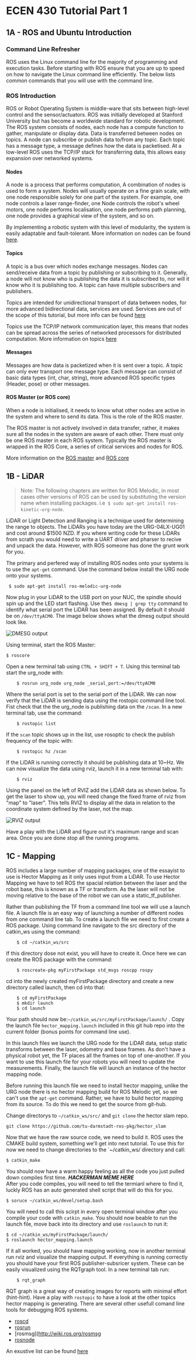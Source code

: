 # ECEN 430 Tutorial Part 1

## 1A - ROS and Ubuntu Introduction 

### Command Line Refresher
ROS uses the Linux command line for the majority of programming and execution tasks. 
Before starting with ROS ensure that you are up to speed on how to navigate the Linux command line efficiently. 
The below lists common commands that you will use with the command line. 



### ROS Introduction 
ROS or Robot Operating System is middle-ware that sits between high-level control and the sensor/actuators. ROS was initially developed at Stanford University but has become a worldwide standard for robotic development. The ROS system consists of nodes, each node has a compute function to gather, manipulate or display data. Data is transferred between nodes on topics. A node can subscribe or publish data to/from any topic. Each topic has a message type, a message defines how the data is packetised. At a low-level ROS uses the TCP/IP stack for transferring data, this allows easy expansion over networked systems.  

#### Nodes 
A node is a process that performs computation, A combination of nodes is used to form a system. Nodes will usually operate on a fine grain scale, with one node responsible solely for one part of the system. For example, one node controls a laser range-finder, one Node controls the robot's wheel motors, one node performs localisation, one node performs path planning, one node provides a graphical view of the system, and so on.

By implementing a robotic system with this level of modularity, the system is easily adaptable and fault-tolerant. More information on nodes can be found [here](http://wiki.ros.org/Nodes). 


#### Topics
A topic is a bus over which nodes exchange messages. Nodes can send/receive data from a topic by publishing or subscribing to it. Generally, a node will not know who is publishing the data it is subscribed to, nor will it know who it is publishing too. A topic can have multiple subscribers and publishers. 

Topics are intended for unidirectional transport of data between nodes, for more advanced bidirectional data, services are used. Services are out of the scope of this tutorial, but more info can be found [here]( http://wiki.ros.org/Services)

Topics use the TCP/IP network communication layer, this means that nodes can be spread across the series of networked processors for distributed computation. More information on topics [here](http://wiki.ros.org/Topics)  

#### Messages 
Messages are how data is packetized when it is sent over a topic. A topic can only ever transport one message type.  Each message can consist of basic data types (int, char, string), more advanced ROS specific types (Header, pose) or other messages.   



#### ROS Master (or ROS core)
When a node is initialised, it needs to know what other nodes are active in the system and where to send its data. This is the role of the ROS master. 

The ROS master is not actively involved in data transfer, rather, it makes sure all the nodes in the system are aware of each other. There must only be one ROS master in each ROS system. Typically the ROS master is wrapped in the ROS Core, a series of critical services and nodes for ROS.

More information on the [ROS master](http://wiki.ros.org/Master) and [ROS core](http://wiki.ros.org/roscore)   

## 1B - LiDAR

> Note: The following chapters are written for ROS Melodic, in most cases other versions of ROS can be used by substituting the version name when installing packages. i.e` $ sudo apt-get install ros-kinetic-urg-node`.


LiDAR or Light Detection and Ranging is a technique used for determining the range to objects. The LiDARs you have today are the URG-04LX-UG01 and cost around \$1500 NZD. If you where writing code for these LiDARs from scrath you would need to write a UART driver and pharser to recive and unpack the data. However, with ROS someone has done the grunt work for you.

The primary and perfered way of installing ROS nodes onto your systems is to use the `apt-get` command. Use the command below install the URG node onto your systems. 
```
 $ sudo apt-get install ros-melodic-urg-node 
 ```
 
Now plug in your LiDAR to the USB port on your NUC, the spindle should spin up and the LED start flashing. Use the`$ dmesg | grep tty` command to identify what serial port the LiDAR has been assigned. By default it should be on `/dev/ttyACM0`. The image below shows what the dmesg output should look like. 

![DMESG output](images/dmsgOutput.png)

Using terminal, start the ROS Master:
```
$ roscore
```
Open a new terminal tab using `CTRL + SHIFT + T`. Using this terminal tab start the urg_node with:
```
    $ rosrun urg_node urg_node _serial_port:=/dev/ttyACM0
```
Where the serial port is set to the serial port of the LiDAR. We can now verify that the LiDAR is sending data using the rostopic command line tool. Fist check that the the urg\_node is publishing data on the `/scan`. In a new terminal tab, use the command:

```
    $ rostopic list
```

If the `scan` topic shows up in the list, use rosoptic to check the publish frequency of the topic with:

```
    $ rostopic hz /scan
```

If the LiDAR is running correctly it should be publishing data at 10~Hz. We can now visualize the data using rviz, launch it in a new terminal tab with:
```
    $ rviz
```

Using the panel on the left of RVIZ add the LiDAR data as shown below. To get the laser to show up, you will need change the fixed frame of rviz from "map" to "laser". This tells RVIZ to display all the data in relation to the coordinate system defined by the laser, not the map.  

![RVIZ output](images/rviz1.png)

Have a play with the LiDAR and figure out it's maximum range and scan area. Once you are done stop all the running programs. 


## 1C - Mapping

ROS includes a large number of mapping packages, one of the essayist to use is Hector Mapping as it only uses input from a LiDAR. To use Hector Mapping we have to tell ROS the spacial relation between the laser and the robot base, this is known as a TF or transform. As the laser will not be moving relative to the base of the robot we can use a static\_tf\_publisher.

Rather than publishing the TF from a command line tool we will use a launch file. A launch file is an easy way of launching a number of different nodes from one command line tab. To create a launch file we need to first create a ROS package. Using command line navigate to the src directory of the catkin\_ws using the command:

```
    $ cd ~/catkin_ws/src
```
If this directory dose not exist, you will have to create it. Once here we can create the ROS package with the command:
```
    $ roscreate-pkg myFirstPackage std_msgs roscpp rospy
```

cd into the newly created myFirstPackage directory and create a new directory called launch, then cd into that:
```
    $ cd myFirstPackage
    $ mkdir launch
    $ cd launch
```

Your path should now be:`~/catkin_ws/src/myFirstPackage/launch/` . Copy the launch file  `hector_mapping.launch` included in this git hub repo into the current folder (bonus points for command line use). 


In this launch files we launch the URG node for the LiDAR data, setup static transforms between the laser, odometry and base frames. As don't have a physical robot yet, the TF places all the frames on top of one-another. If you want to use this launch file for your robots you will need to update the measurements. Finally, the launch file will launch an instance of the hector mapping node. 

Before running this launch file we need to install hector mapping, unlike the URG node there is no hector mapping build for ROS Melodic yet, so we can't use the `apt-get` command. Rather, we have to build hector mapping from its source. To do this we need to get the source from git-hub.  

Change directorys to `~/catkin_ws/src/` and `git clone` the hector slam repo. 
```
git clone https://github.com/tu-darmstadt-ros-pkg/hector_slam
```

Now that we have the raw source code, we need to build it. ROS uses the CMAKE build system, something we'll get into next tutorial. To use this for now we need to change directories to the `~/catkin_ws/ directory and call:
```
$ catkin_make
```
You should now have a warm happy feeling as all the code you just pulled down compiles first time. ***HACKERMAN MEME HERE***  
After you code compiles, you will need to tell the termianl where to find it, luckly ROS has an auto generated shell script that will do this for you. 
```
$ soruce ~/catkin_ws/devel/setup.bash
```
You will need to call this scirpt in every open terminal window after you compile your code with `catkin_make`.
You should now beable to run the launch file, move back into its directory and use `roslaunch` to run it:

```
$ cd ~/catkin_ws/myFirstPackage/launch/
$ roslaunch hector_mapping.launch
```

If it all worked, you should have mapping working, now in another terminal run rviz and visualize the mapping output. If everything is running correctly you should have your first ROS publisher-subsricer system. These can be easily visualized using the RQTgraph tool. In a new terminal tab run:
 
```
    $ rqt_graph
```

RQT graph is a great way of creating images for reports with minimal effort (hint-hint). Have a play with `rostopic` to have a look at the other topics hector mapping is generating. There are several other usefull comand line tools for debugging ROS systems. 

  
* [roscd](http://wiki.ros.org/roscd)
* [rosrun](http://wiki.ros.org/rosrun)
* [rosmsg](http://wiki.ros.org/rosmsg
* [rosnode](http://wiki.ros.org/rosnode)

An exustive list can be found [here](http://wiki.ros.org/ROS/CommandLineTools)



